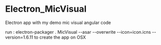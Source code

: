 # Electron_MicVisual
Electron app with my demo mic visual angular code


run : electron-packager . MicVisual --asar --overwrite --icon=icon.icns --version=1.6.11 to create the app on OSX
